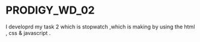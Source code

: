 # PRODIGY_WD_02
I developrd my task 2 which is stopwatch ,which is making by using the html , css &amp; javascript .
